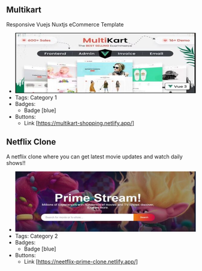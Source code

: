 ## Multikart
Responsive Vuejs Nuxtjs eCommerce Template
- ![600x200](../assets/Capture2.jpg)
- Tags: Category 1
- Badges:
  - Badge [blue]
- Buttons:
  - Link [https://multikart-shopping.netlify.app/]

## Netflix Clone
A netflix clone where you can get latest movie updates and watch daily shows!!
- ![600x200](../assets/Capture.jpg)
- Tags: Category 2
- Badges:
  - Badge [blue]
- Buttons:
  - Link [https://neetflix-prime-clone.netlify.app/]
